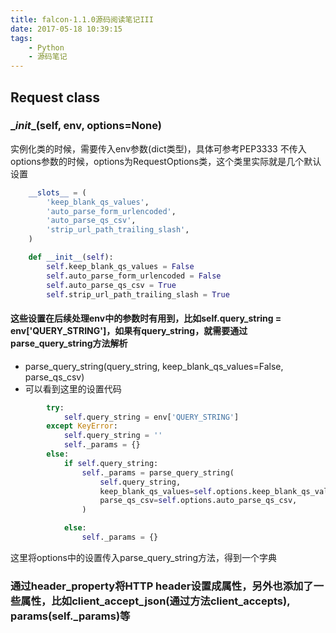 ```yaml
---
title: falcon-1.1.0源码阅读笔记III
date: 2017-05-18 10:39:15
tags:
    - Python
    - 源码笔记
---
```


## Request class

### \__init__(self, env, options=None)

实例化类的时候，需要传入env参数(dict类型)，具体可参考PEP3333
不传入options参数的时候，options为RequestOptions类，这个类里实际就是几个默认设置
```` python
    __slots__ = (
        'keep_blank_qs_values',
        'auto_parse_form_urlencoded',
        'auto_parse_qs_csv',
        'strip_url_path_trailing_slash',
    )

    def __init__(self):
        self.keep_blank_qs_values = False
        self.auto_parse_form_urlencoded = False
        self.auto_parse_qs_csv = True
        self.strip_url_path_trailing_slash = True
````
#### 这些设置在后续处理env中的参数时有用到，比如self.query_string = env['QUERY_STRING']，如果有query_string，就需要通过parse_query_string方法解析
* parse_query_string(query_string, keep_blank_qs_values=False, parse_qs_csv)
* 可以看到这里的设置代码
````python
        try:
            self.query_string = env['QUERY_STRING']
        except KeyError:
            self.query_string = ''
            self._params = {}
        else:
            if self.query_string:
                self._params = parse_query_string(
                    self.query_string,
                    keep_blank_qs_values=self.options.keep_blank_qs_values,
                    parse_qs_csv=self.options.auto_parse_qs_csv,
                )

            else:
                self._params = {}
````
这里将options中的设置传入parse_query_string方法，得到一个字典

### 通过header_property将HTTP header设置成属性，另外也添加了一些属性，比如client_accept_json(通过方法client_accepts), params(self._params)等

